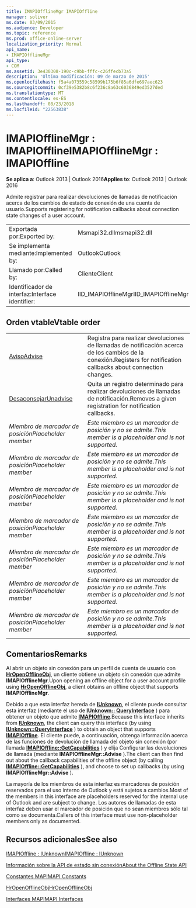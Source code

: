 ```yaml
---
title: IMAPIOfflineMgr IMAPIOffline
manager: soliver
ms.date: 03/09/2015
ms.audience: Developer
ms.topic: reference
ms.prod: office-online-server
localization_priority: Normal
api_name:
- IMAPIOfflineMgr
api_type:
- COM
ms.assetid: 3e430308-190c-c9bb-fffc-c26ffecb73a5
description: 'Última modificación: 09 de marzo de 2015'
ms.openlocfilehash: f5a4a073559c58599b175b6f85a6dfe697aec623
ms.sourcegitcommit: 0cf39e5382b8c6f236c8a63c6036849ed3527ded
ms.translationtype: MT
ms.contentlocale: es-ES
ms.lasthandoff: 08/23/2018
ms.locfileid: "22563838"
---
```

# <a name="imapiofflinemgr--imapioffline"></a><span data-ttu-id="a85f8-103">IMAPIOfflineMgr : IMAPIOffline</span><span class="sxs-lookup"><span data-stu-id="a85f8-103">IMAPIOfflineMgr : IMAPIOffline</span></span>

  
  
<span data-ttu-id="a85f8-104">**Se aplica a**: Outlook 2013 | Outlook 2016</span><span class="sxs-lookup"><span data-stu-id="a85f8-104">**Applies to**: Outlook 2013 | Outlook 2016</span></span> 
  
<span data-ttu-id="a85f8-105">Admite registrar para realizar devoluciones de llamadas de notificación acerca de los cambios de estado de conexión de una cuenta de usuario.</span><span class="sxs-lookup"><span data-stu-id="a85f8-105">Supports registering for notification callbacks about connection state changes of a user account.</span></span>
  
|||
|:-----|:-----|
|<span data-ttu-id="a85f8-106">Exportada por:</span><span class="sxs-lookup"><span data-stu-id="a85f8-106">Exported by:</span></span>  <br/> |<span data-ttu-id="a85f8-107">Msmapi32.dll</span><span class="sxs-lookup"><span data-stu-id="a85f8-107">msmapi32.dll</span></span>  <br/> |
|<span data-ttu-id="a85f8-108">Se implementa mediante:</span><span class="sxs-lookup"><span data-stu-id="a85f8-108">Implemented by:</span></span>  <br/> |<span data-ttu-id="a85f8-109">Outlook</span><span class="sxs-lookup"><span data-stu-id="a85f8-109">Outlook</span></span>  <br/> |
|<span data-ttu-id="a85f8-110">Llamado por:</span><span class="sxs-lookup"><span data-stu-id="a85f8-110">Called by:</span></span>  <br/> |<span data-ttu-id="a85f8-111">Cliente</span><span class="sxs-lookup"><span data-stu-id="a85f8-111">Client</span></span>  <br/> |
|<span data-ttu-id="a85f8-112">Identificador de interfaz:</span><span class="sxs-lookup"><span data-stu-id="a85f8-112">Interface identifier:</span></span>  <br/> |<span data-ttu-id="a85f8-113">IID_IMAPIOfflineMgr</span><span class="sxs-lookup"><span data-stu-id="a85f8-113">IID_IMAPIOfflineMgr</span></span>  <br/> |
   
## <a name="vtable-order"></a><span data-ttu-id="a85f8-114">Orden vtable</span><span class="sxs-lookup"><span data-stu-id="a85f8-114">Vtable order</span></span>

|||
|:-----|:-----|
|[<span data-ttu-id="a85f8-115">Aviso</span><span class="sxs-lookup"><span data-stu-id="a85f8-115">Advise</span></span>](imapiofflinemgr-advise.md) <br/> |<span data-ttu-id="a85f8-116">Registra para realizar devoluciones de llamadas de notificación acerca de los cambios de la conexión.</span><span class="sxs-lookup"><span data-stu-id="a85f8-116">Registers for notification callbacks about connection changes.</span></span>  <br/> |
|[<span data-ttu-id="a85f8-117">Desaconsejar</span><span class="sxs-lookup"><span data-stu-id="a85f8-117">Unadvise</span></span>](imapiofflinemgr-unadvise.md) <br/> |<span data-ttu-id="a85f8-118">Quita un registro determinado para realizar devoluciones de llamadas de notificación.</span><span class="sxs-lookup"><span data-stu-id="a85f8-118">Removes a given registration for notification callbacks.</span></span>  <br/> |
| <span data-ttu-id="a85f8-119">*Miembro de marcador de posición*</span><span class="sxs-lookup"><span data-stu-id="a85f8-119">*Placeholder member*</span></span>  <br/> | <span data-ttu-id="a85f8-120">*Este miembro es un marcador de posición y no se admite.*</span><span class="sxs-lookup"><span data-stu-id="a85f8-120">*This member is a placeholder and is not supported.*</span></span>  <br/> |
| <span data-ttu-id="a85f8-121">*Miembro de marcador de posición*</span><span class="sxs-lookup"><span data-stu-id="a85f8-121">*Placeholder member*</span></span>  <br/> | <span data-ttu-id="a85f8-122">*Este miembro es un marcador de posición y no se admite.*</span><span class="sxs-lookup"><span data-stu-id="a85f8-122">*This member is a placeholder and is not supported.*</span></span>  <br/> |
| <span data-ttu-id="a85f8-123">*Miembro de marcador de posición*</span><span class="sxs-lookup"><span data-stu-id="a85f8-123">*Placeholder member*</span></span>  <br/> | <span data-ttu-id="a85f8-124">*Este miembro es un marcador de posición y no se admite.*</span><span class="sxs-lookup"><span data-stu-id="a85f8-124">*This member is a placeholder and is not supported.*</span></span>  <br/> |
| <span data-ttu-id="a85f8-125">*Miembro de marcador de posición*</span><span class="sxs-lookup"><span data-stu-id="a85f8-125">*Placeholder member*</span></span>  <br/> | <span data-ttu-id="a85f8-126">*Este miembro es un marcador de posición y no se admite.*</span><span class="sxs-lookup"><span data-stu-id="a85f8-126">*This member is a placeholder and is not supported.*</span></span>  <br/> |
| <span data-ttu-id="a85f8-127">*Miembro de marcador de posición*</span><span class="sxs-lookup"><span data-stu-id="a85f8-127">*Placeholder member*</span></span>  <br/> | <span data-ttu-id="a85f8-128">*Este miembro es un marcador de posición y no se admite.*</span><span class="sxs-lookup"><span data-stu-id="a85f8-128">*This member is a placeholder and is not supported.*</span></span>  <br/> |
| <span data-ttu-id="a85f8-129">*Miembro de marcador de posición*</span><span class="sxs-lookup"><span data-stu-id="a85f8-129">*Placeholder member*</span></span>  <br/> | <span data-ttu-id="a85f8-130">*Este miembro es un marcador de posición y no se admite.*</span><span class="sxs-lookup"><span data-stu-id="a85f8-130">*This member is a placeholder and is not supported.*</span></span>  <br/> |
| <span data-ttu-id="a85f8-131">*Miembro de marcador de posición*</span><span class="sxs-lookup"><span data-stu-id="a85f8-131">*Placeholder member*</span></span>  <br/> | <span data-ttu-id="a85f8-132">*Este miembro es un marcador de posición y no se admite.*</span><span class="sxs-lookup"><span data-stu-id="a85f8-132">*This member is a placeholder and is not supported.*</span></span>  <br/> |
   
## <a name="remarks"></a><span data-ttu-id="a85f8-133">Comentarios</span><span class="sxs-lookup"><span data-stu-id="a85f8-133">Remarks</span></span>

<span data-ttu-id="a85f8-134">Al abrir un objeto sin conexión para un perfil de cuenta de usuario con **[HrOpenOfflineObj](hropenofflineobj.md)**, un cliente obtiene un objeto sin conexión que admite **IMAPIOfflineMgr**.</span><span class="sxs-lookup"><span data-stu-id="a85f8-134">Upon opening an offline object for a user account profile using **[HrOpenOfflineObj](hropenofflineobj.md)**, a client obtains an offline object that supports **IMAPIOfflineMgr**.</span></span> 
  
<span data-ttu-id="a85f8-135">Debido a que esta interfaz hereda de **[IUnknown](http://msdn.microsoft.com/en-us/library/ms680509%28v=VS.85%29.aspx)**, el cliente puede consultar esta interfaz (mediante el uso de **[IUnknown:: QueryInterface](http://msdn.microsoft.com/en-us/library/ms682521%28v=VS.85%29.aspx)** ) para obtener un objeto que admite **[IMAPIOffline](imapiofflineiunknown.md)**.</span><span class="sxs-lookup"><span data-stu-id="a85f8-135">Because this interface inherits from **[IUnknown](http://msdn.microsoft.com/en-us/library/ms680509%28v=VS.85%29.aspx)**, the client can query this interface (by using **[IUnknown::QueryInterface](http://msdn.microsoft.com/en-us/library/ms682521%28v=VS.85%29.aspx)** ) to obtain an object that supports **[IMAPIOffline](imapiofflineiunknown.md)**.</span></span> <span data-ttu-id="a85f8-136">El cliente puede, a continuación, obtenga información acerca de las funciones de devolución de llamada del objeto sin conexión (por llamada **[IMAPIOffline::GetCapabilities](imapioffline-getcapabilities.md)** ) y elija Configurar las devoluciones de llamada (mediante **IMAPIOfflineMgr::Advise** ).</span><span class="sxs-lookup"><span data-stu-id="a85f8-136">The client can then find out about the callback capabilities of the offline object (by calling **[IMAPIOffline::GetCapabilities](imapioffline-getcapabilities.md)** ), and choose to set up callbacks (by using **IMAPIOfflineMgr::Advise** ).</span></span> 
  
<span data-ttu-id="a85f8-137">La mayoría de los miembros de esta interfaz es marcadores de posición reservados para el uso interno de Outlook y está sujetos a cambios.</span><span class="sxs-lookup"><span data-stu-id="a85f8-137">Most of the members in this interface are placeholders reserved for the internal use of Outlook and are subject to change.</span></span> <span data-ttu-id="a85f8-138">Los autores de llamadas de esta interfaz deben usar el marcador de posición que no sean miembros sólo tal como se documenta.</span><span class="sxs-lookup"><span data-stu-id="a85f8-138">Callers of this interface must use non-placeholder members only as documented.</span></span>
  
## <a name="see-also"></a><span data-ttu-id="a85f8-139">Recursos adicionales</span><span class="sxs-lookup"><span data-stu-id="a85f8-139">See also</span></span>



[<span data-ttu-id="a85f8-140">IMAPIOffline : IUnknown</span><span class="sxs-lookup"><span data-stu-id="a85f8-140">IMAPIOffline : IUnknown</span></span>](imapiofflineiunknown.md)


[<span data-ttu-id="a85f8-141">Información sobre la API de estado sin conexión</span><span class="sxs-lookup"><span data-stu-id="a85f8-141">About the Offline State API</span></span>](about-the-offline-state-api.md)
  
[<span data-ttu-id="a85f8-142">Constantes MAPI</span><span class="sxs-lookup"><span data-stu-id="a85f8-142">MAPI Constants</span></span>](mapi-constants.md)
  
[<span data-ttu-id="a85f8-143">HrOpenOfflineObj</span><span class="sxs-lookup"><span data-stu-id="a85f8-143">HrOpenOfflineObj</span></span>](hropenofflineobj.md)
  
[<span data-ttu-id="a85f8-144">Interfaces MAPI</span><span class="sxs-lookup"><span data-stu-id="a85f8-144">MAPI Interfaces</span></span>](mapi-interfaces.md)


